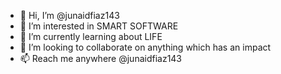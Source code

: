 - 👋 Hi, I’m @junaidfiaz143
- 👀 I’m interested in SMART SOFTWARE
- 🌱 I’m currently learning about LIFE
- 💞️ I’m looking to collaborate on anything which has an impact
- 📫 Reach me anywhere @junaidfiaz143

<!---
junaidfiaz143/junaidfiaz143 is a ✨ special ✨ repository because its `README.md` (this file) appears on your GitHub profile.
You can click the Preview link to take a look at your changes.
--->
